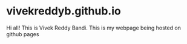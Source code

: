 # vivekreddyb.github.io
Hi all! This is Vivek Reddy Bandi. This is my webpage being hosted on github pages
